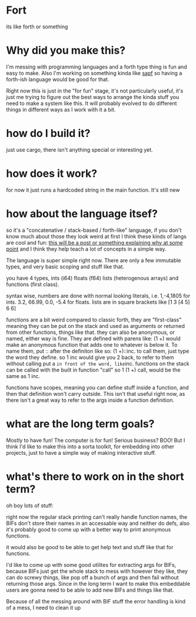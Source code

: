 # Fort
its like forth or something

# Why did you make this?
I'm messing with programming languages and a forth type thing is fun and easy to make.
Also I'm working on something kinda like [sapf](https://notes.billmill.org/link_blog/2025/01/sapf_-_sound_as_pure_form.html)
so having a forth-ish language would be good for that.

Right now this is just in the "for fun" stage, it's not particularly useful, it's just me trying to figure out the best
ways to arrange the kinda stuff you need to make a system like this. It will probably evolved to do different things in different
ways as I work with it a bit.

# how do I build it?
just use cargo, there isn't anything special or interesting yet.

# how does it work?
for now it just runs a hardcoded string in the main function. It's still new

# how about the language itsef?
so it's a "concatenative / stack-based / forth-like" language, if you don't know much about those they look weird at first
I think these kinds of langs are cool and fun: [this will be a post or something explaining why at some point](https://en.wikipedia.org/wiki/Forth_(programming_language))
and I think they help teach a lot of concepts in a simple way.

The language is super simple right now. There are only a few immutable types, and very basic scoping and stuff like that.

you have 4 types, ints (i64) floats (f64) lists (heterogenous arrays) and functions (first class).

syntax wise, numbers are done with normal looking literals, i.e. 1,-4,1805 for ints. 3.2, 66.99, 0.0, -5.4 for floats.
lists are in square brackets like [1 3 [4 5] 6 6]

functions are a bit weird compared to classic forth, they are "first-class" meaning they can be put on the stack and
used as arguments or returned from other functions, things like that. they can also be anonymous, or named, either way
is fine. They are defined with parens like: (1 +) would make an anonymous function that adds one to whatever is below
it. To name them, put ::<name> after the definiton like so: (1 +)::inc. to call them, just type the word they define.
so 1 inc would give you 2 back, to refer to them without calling put a ` in front of the word, like `inc. functions
on the stack can be called with the built in function "call" so 1 (1 +) call, would be the same as 1 inc.

functions have scopes, meaning you can define stuff inside a function, and then that definition won't carry outside. This isn't
that useful right now, as there isn't a great way to refer to the args inside a function definition.

# what are the long term goals?
Mostly to have fun! The computer is for fun! Serious business? BOO!
But I think I'd like to make this into a sorta toolkit, for embedding into other projects, just to have a simple way of making
interactive stuff.

# what's there to work on in the short term?
oh boy lots of stuff:

right now the regular stack printing can't really handle function names, the BIFs don't store their names in an accessable way
and neither do defs, also it's probably good to come up with a better way to print anonymous functions.

it would also be good to be able to get help text and stuff like that for functions.

I'd like to come up with some good utilites for extracting args for BIFs, because BIFs just get the whole stack to mess with
however they like, they can do screwy things, like pop off a bunch of args and then fail without returning those args.
Since in the long term I want to make this embeddable users are gonna need to be able to add new BIFs and things like that.

Because of all the messing around with BIF stuff the error handling is kind of a mess, I need to clean it up
